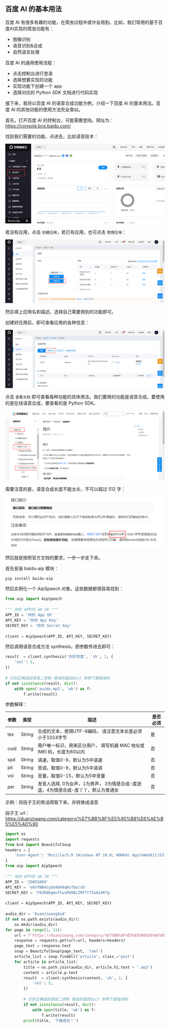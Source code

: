 ## 百度 AI 的基本用法

百度 AI 有很多有趣的功能，在爬虫过程中或许会用到。比如，我们常用的基于百度AI实现的爬虫功能有：

- 图像识别
- 语音识别&合成
- 自然语言处理

百度 AI 的通用使用流程：

- 点击控制台进行登录
- 选择想要实现的功能
- 实现功能下创建一个 app
- 选择对应的 Python SDK 文档进行代码实现

接下来，我将以百度 AI 的语音合成功能为例，介绍一下百度 AI 的基本用法。百度 AI 的其他功能的使用方法完全类似。

首先，打开百度 AI 的控制台，可能需要登陆。网址为：https://console.bce.baidu.com/

找到我们需要的功能，点进去，比如语音技术：

![1585055445676](baidu-ai.assets/1585055445676.png)

若没有应用，点击 `创建应用`，若已有应用，也可点击 `管理应用`：

![1585055520026](baidu-ai.assets/1585055520026.png)

然后填上应用名和描述，选择自己需要用到的功能即可。

创建好应用后，即可查看应用的各种信息：

![1585056661418](baidu-ai.assets/1585056661418.png)

点击 `查看文档` 即可查看每种功能的具体用法。我们要用的功能是语音合成，要使用的是在线语音合成，要查看的是 Python SDK。

![1585056753745](baidu-ai.assets/1585056753745.png)

需要注意的是，语音合成长度不能太长，不可以超过 512 字：

![1585056845635](baidu-ai.assets/1585056845635.png)

然后就是按照官方文档的要求，一步一步走下来。

首先安装 baidu-aip 模块：

```bash
pip install baidu-aip
```

然后实例化一个 AipSpeech 对象，这些数据都很容易找到：

```python
from aip import AipSpeech

""" 你的 APPID AK SK """
APP_ID = '你的 App ID'
API_KEY = '你的 Api Key'
SECRET_KEY = '你的 Secret Key'

client = AipSpeech(APP_ID, API_KEY, SECRET_KEY)
```

然后调用语音合成方法 synthesis，把参数传进去即可：

```python
result  = client.synthesis('你好百度', 'zh', 1, {
    'vol': 5,
})

# 识别正确返回语音二进制 错误则返回dict 参照下面错误码
if not isinstance(result, dict):
    with open('auido.mp3', 'wb') as f:
        f.write(result)
```

参数解释：

| 参数 | 类型   | 描述                                                         | 是否必须 |
| ---- | ------ | ------------------------------------------------------------ | -------- |
| tex  | String | 合成的文本，使用UTF-8编码， 请注意文本长度必须小于1024字节   | 是       |
| cuid | String | 用户唯一标识，用来区分用户， 填写机器 MAC 地址或 IMEI 码，长度为60以内 | 否       |
| spd  | String | 语速，取值0-9，默认为5中语速                                 | 否       |
| pit  | String | 音调，取值0-9，默认为5中语调                                 | 否       |
| vol  | String | 音量，取值0-15，默认为5中音量                                | 否       |
| per  | String | 发音人选择, 0为女声，1为男声， 3为情感合成-度逍遥，4为情感合成-度丫丫，默认为普通女 | 否       |

示例：将段子王的笑话爬取下来，并转换成语音

段子王 url：https://duanziwang.com/category/%E7%BB%8F%E5%85%B8%E6%AE%B5%E5%AD%90

```python
import os
import requests
from bs4 import BeautifulSoup
headers = {
    'User-Agent': 'Mozilla/5.0 (Windows NT 10.0; WOW64) AppleWebKit/537.36 (KHTML, like Gecko) Chrome/80.0.3987.132 Safari/537.36'
}
from aip import AipSpeech

""" 你的 APPID AK SK """
APP_ID = '19055069'
API_KEY = 'e6VYNB4tyUU4GH9qWsfQwlvD'
SECRET_KEY = 'F03R86gmufCwvRkM8LZMfftTZaAikRTg'

client = AipSpeech(APP_ID, API_KEY, SECRET_KEY)

audio_dir = 'DuanziwangAud'
if not os.path.exists(audio_dir):
    os.mkdir(audio_dir)
for page in range(1, 11):
    url = f'https://duanziwang.com/category/%E7%BB%8F%E5%85%B8%E6%AE%B5%E5%AD%90/{page}/'
    response = requests.get(url=url, headers=headers)
    page_text = response.text
    soup = BeautifulSoup(page_text, 'lxml')
    article_list = soup.findAll('article', class_='post')
    for article in article_list:
        title = os.path.join(audio_dir, article.h1.text + '.mp3')
        content = article.p.text
        result  = client.synthesis(content, 'zh', 1, {
            'vol': 5,
        })

        # 识别正确返回语音二进制 错误则返回dict 参照下面错误码
        if not isinstance(result, dict):
            with open(title, 'wb') as f:
                f.write(result)
        print(title, '下载成功！')
```

